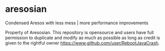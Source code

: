 # aresosian
Condensed Aresos with less mess | more performance improvements


Property of Aresosian. This repository is opensource and users have full permission to duplicate and modify as much as possible as long as credit is given to the rightful owner https://www.github.com/user/RebootJavaCrash.
